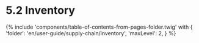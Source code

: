 # 5.2 Inventory

{% include 'components/table-of-contents-from-pages-folder.twig' with {
  'folder': 'en/user-guide/supply-chain/inventory',
  'maxLevel': 2,
} %}